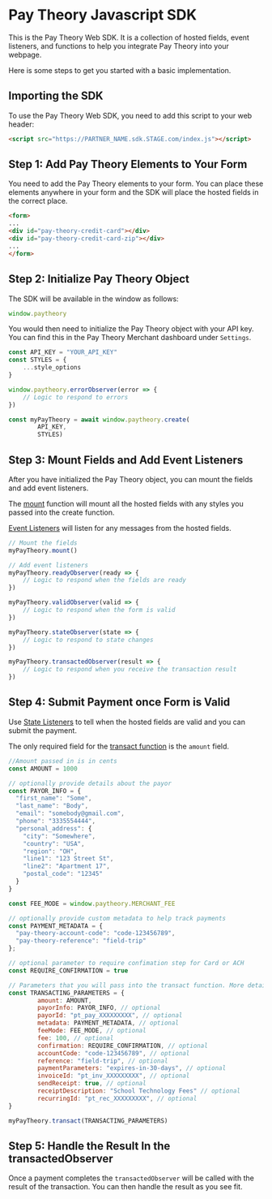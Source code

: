 # Pay Theory Javascript SDK

This is the Pay Theory Web SDK. It is a collection of hosted fields, event listeners, and functions to help you integrate Pay Theory into your webpage.

Here is some steps to get you started with a basic implementation.

## Importing the SDK

To use the Pay Theory Web SDK, you need to add this script to your web header:

```html
<script src="https://PARTNER_NAME.sdk.STAGE.com/index.js"></script>
```

## Step 1: Add Pay Theory Elements to Your Form

You need to add the Pay Theory elements to your form. You can place these elements anywhere in your form and the SDK will place the hosted fields in the correct place.

```html
<form>
...
<div id="pay-theory-credit-card"></div>
<div id="pay-theory-credit-card-zip"></div>
...
</form>
```

## Step 2: Initialize Pay Theory Object

The SDK will be available in the window as follows:

```javascript
window.paytheory
```

You would then need to initialize the Pay Theory object with your API key. You can find this in the Pay Theory Merchant dashboard under `Settings`.

```javascript
const API_KEY = "YOUR_API_KEY"
const STYLES = {
    ...style_options
}

window.paytheory.errorObserver(error => {
    // Logic to respond to errors
})

const myPayTheory = await window.paytheory.create(
        API_KEY,
        STYLES)
```

## Step 3: Mount Fields and Add Event Listeners

After you have initialized the Pay Theory object, you can mount the fields and add event listeners.

The [mount](web/functions#mount) function will mount all the hosted fields with any styles you passed into the create function.

[Event Listeners](web/event_listeners) will listen for any messages from the hosted fields.

```javascript
// Mount the fields
myPayTheory.mount()

// Add event listeners
myPayTheory.readyObserver(ready => {
    // Logic to respond when the fields are ready
})

myPayTheory.validObserver(valid => {
    // Logic to respond when the form is valid
})

myPayTheory.stateObserver(state => {
    // Logic to respond to state changes
})

myPayTheory.transactedObserver(result => {
    // Logic to respond when you receive the transaction result
})
```

## Step 4: Submit Payment once Form is Valid

Use [State Listeners](web/state_listeners) to tell when the hosted fields are valid and you can submit the payment.

The only required field for the [transact function](web/functions#transact) is the `amount` field.

```javascript
//Amount passed in is in cents
const AMOUNT = 1000

// optionally provide details about the payor
const PAYOR_INFO = {
  "first_name": "Some",
  "last_name": "Body",
  "email": "somebody@gmail.com",
  "phone": "3335554444",
  "personal_address": {
    "city": "Somewhere",
    "country": "USA",
    "region": "OH",
    "line1": "123 Street St",
    "line2": "Apartment 17",
    "postal_code": "12345"
  }
}

const FEE_MODE = window.paytheory.MERCHANT_FEE

// optionally provide custom metadata to help track payments
const PAYMENT_METADATA = {
  "pay-theory-account-code": "code-123456789",
  "pay-theory-reference": "field-trip"
};

// optional parameter to require confimation step for Card or ACH
const REQUIRE_CONFIRMATION = true

// Parameters that you will pass into the transact function. More details below.
const TRANSACTING_PARAMETERS = { 
        amount: AMOUNT, 
        payorInfo: PAYOR_INFO, // optional
        payorId: "pt_pay_XXXXXXXXX", // optional
        metadata: PAYMENT_METADATA, // optional 
        feeMode: FEE_MODE, // optional
        fee: 100, // optional
        confirmation: REQUIRE_CONFIRMATION, // optional 
        accountCode: "code-123456789", // optional 
        reference: "field-trip", // optional
        paymentParameters: "expires-in-30-days", // optional
        invoiceId: "pt_inv_XXXXXXXXX", // optional
        sendReceipt: true, // optional 
        receiptDescription: "School Technology Fees" // optional
        recurringId: "pt_rec_XXXXXXXXX", // optional
}

myPayTheory.transact(TRANSACTING_PARAMETERS)
```

## Step 5: Handle the Result In the transactedObserver

Once a payment completes the `transactedObserver` will be called with the result of the transaction. You can then handle the result as you see fit.
